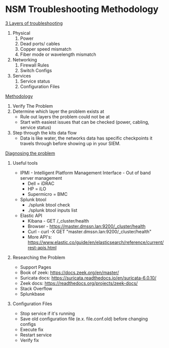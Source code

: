 # NSM Troubleshooting Methodology



 <u>3 Layers of troubleshooting</u>
1. Physical
    1. Power
    2. Dead ports/ cables
    3. Copper speed mismatch
    4. Fiber mode or wavelength mismatch
2. Networking
    1. Firewall Rules
    2. Switch Configs
3. Services
    1. Service status
    2. Configuration Files

<u>Methodology</u>
1. Verify The Problem
2. Determine which layer the problem exists at
    - Rule out layers the problem could not be at
    - Start with easiest issues that can be checked (power, cabling, service status)
3. Step through the kits data flow
    - Data is like water, the networks data has specific checkpoints it travels through before showing up in your SIEM.

<u>Diagnosing the problem</u>
1. Useful tools
    - IPMI - Intelligent Platform Management Interface - Out of band server management
        - Dell = iDRAC
        - HP = iLO
        - Supermicro = BMC
    - Splunk btool
        - ./splunk btool check
        - ./splunk btool inputs list
    - Elastic API
        - Kibana - GET /_cluster/health
        - Browser - https://master.dmssn.lan:9200/_cluster/health
        - Curl - curl -X GET "master.dmssn.lan:9200/_cluster/health"
        - More API's: https://www.elastic.co/guide/en/elasticsearch/reference/current/rest-apis.html

2. Researching the Problem
    - Support Pages
    - Book of zeek: https://docs.zeek.org/en/master/
    - Suricata docs: https://suricata.readthedocs.io/en/suricata-6.0.10/
    - Zeek docs: https://readthedocs.org/projects/zeek-docs/
    - Stack Overflow
    - Splunkbase

3. Configuration Files
    - Stop service if it's running
    - Save old configuration file (e.x. file.conf.old) before changing configs
    - Execute fix
    - Restart service
    - Verify fix


